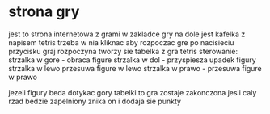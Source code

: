# strona gry



jest to strona internetowa z grami
w zakladce gry na dole jest kafelka z napisem tetris trzeba w nia kliknac aby rozpoczac gre
po nacisieciu przycisku graj rozpoczyna tworzy sie tabelka z gra tetris
sterowanie:
strzalka w gore - obraca figure
strzalka w dol - przyspiesza upadek figury
strzalka w lewo przesuwa figure w lewo
strzalka w prawo - przesuwa figure w prawo 

jezeli figury beda dotykac gory tabelki to gra zostaje zakonczona
jesli caly rzad bedzie zapelniony znika on i dodaja sie punkty
